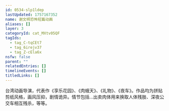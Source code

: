 ```yaml
---
id: 0534-slp1ldep
lastUpdated: 1757167352
name: 谢文明恐怖短篇动画
aliases: []
layer: 3
categoryId: cat_MXtv05QF
tagIds:
  - tag_C-tqCEt7
  - tag_6irejv37
  - tag_Z-cEla6x
nsfw: false
parent: ""
relatedEntries: []
timelineEvents: []
titledLinks: []
---
```


台湾动画导演，代表作《享乐花园》、《肉蛾天》、《礼物》、《夜车》。作品均为拼贴剪纸风格，画风压抑，剧情诡异。情节包括…出卖肉体用来换取人体残肢、深夜公交车相互残杀，等等。